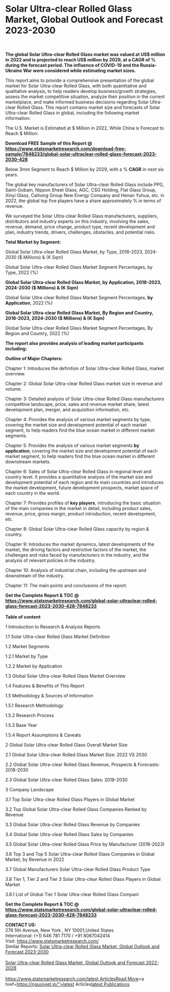 <h1>Solar Ultra-clear Rolled Glass Market, Global Outlook and Forecast 2023-2030</h1><br/><p><strong>The global Solar Ultra-clear Rolled Glass market was valued at US$ million in 2022 and is projected to reach US$ million by 2029, at a <strong>CAGR</strong> of % during the forecast period. The influence of COVID-19 and the Russia-Ukraine War were considered while estimating market sizes.</strong></p><p>This report aims to provide a comprehensive presentation of the global market for Solar Ultra-clear Rolled Glass, with both quantitative and qualitative analysis, to help readers develop business/growth strategies, assess the market competitive situation, analyze their position in the current marketplace, and make informed business decisions regarding Solar Ultra-clear Rolled Glass. This report contains market size and forecasts of Solar Ultra-clear Rolled Glass in global, including the following market information:</p><p>The U.S. Market is Estimated at $ Million in 2022, While China is Forecast to Reach $ Million.</p><p><strong>Download FREE Sample of this Report @ <a href="https://www.statsmarketresearch.com/download-free-sample/7848233/global-solar-ultraclear-rolled-glass-forecast-2023-2030-428">https://www.statsmarketresearch.com/download-free-sample/7848233/global-solar-ultraclear-rolled-glass-forecast-2023-2030-428</a></strong></p><p>Below 3mm Segment to Reach $ Million by 2029, with a % <strong>CAGR</strong> in next six years.</p><p>The global key manufacturers of Solar Ultra-clear Rolled Glass include PPG, Saint-Gobain, Nippon Sheet Glass, AGC, CSG Holding, Flat Glass Group, Xinyi Glass, Caihong Group New Energy Company and Henan Yuhua, etc. in 2022, the global top five players have a share approximately % in terms of revenue.</p><p>We surveyed the Solar Ultra-clear Rolled Glass manufacturers, suppliers, distributors and industry experts on this industry, involving the sales, revenue, demand, price change, product type, recent development and plan, industry trends, drivers, challenges, obstacles, and potential risks.</p><p><strong>Total Market by Segment:</strong></p><p>Global Solar Ultra-clear Rolled Glass Market, by Type, 2018-2023, 2024-2030 ($ Millions) & (K Sqm)</p><p>Global Solar Ultra-clear Rolled Glass Market Segment Percentages, by Type, 2022 (%)</p><p><strong>Global Solar Ultra-clear Rolled Glass Market, <strong>by Application</strong>, 2018-2023, 2024-2030 ($ Millions) & (K Sqm)</strong></p><p>Global Solar Ultra-clear Rolled Glass Market Segment Percentages, <strong>by Application</strong>, 2022 (%)</p><p><strong>Global Solar Ultra-clear Rolled Glass Market, By Region and Country, 2018-2023, 2024-2030 ($ Millions) & (K Sqm)</strong></p><p>Global Solar Ultra-clear Rolled Glass Market Segment Percentages, By Region and Country, 2022 (%)</p><p><strong>The report also provides analysis of leading market participants including:</strong></p><p><strong>Outline of Major Chapters:</strong></p><p>Chapter 1: Introduces the definition of Solar Ultra-clear Rolled Glass, market overview.</p><p>Chapter 2: Global Solar Ultra-clear Rolled Glass market size in revenue and volume.</p><p>Chapter 3: Detailed analysis of Solar Ultra-clear Rolled Glass manufacturers competitive landscape, price, sales and revenue market share, latest development plan, merger, and acquisition information, etc.</p><p>Chapter 4: Provides the analysis of various market segments by type, covering the market size and development potential of each market segment, to help readers find the blue ocean market in different market segments.</p><p>Chapter 5: Provides the analysis of various market segments <strong>by application</strong>, covering the market size and development potential of each market segment, to help readers find the blue ocean market in different downstream markets.</p><p>Chapter 6: Sales of Solar Ultra-clear Rolled Glass in regional level and country level. It provides a quantitative analysis of the market size and development potential of each region and its main countries and introduces the market development, future development prospects, market space of each country in the world.</p><p>Chapter 7: Provides profiles of <strong>key players</strong>, introducing the basic situation of the main companies in the market in detail, including product sales, revenue, price, gross margin, product introduction, recent development, etc.</p><p>Chapter 8: Global Solar Ultra-clear Rolled Glass capacity by region & country.</p><p>Chapter 9: Introduces the market dynamics, latest developments of the market, the driving factors and restrictive factors of the market, the challenges and risks faced by manufacturers in the industry, and the analysis of relevant policies in the industry.</p><p>Chapter 10: Analysis of industrial chain, including the upstream and downstream of the industry.</p><p>Chapter 11: The main points and conclusions of the report.</p><div><b>Get the Complete Report & TOC @ <a href="https://www.statsmarketresearch.com/global-solar-ultraclear-rolled-glass-forecast-2023-2030-428-7848233">https://www.statsmarketresearch.com/global-solar-ultraclear-rolled-glass-forecast-2023-2030-428-7848233</a></b></div><br><b>Table of content</b><p>1 Introduction to Research & Analysis Reports<br />
 
  1.1 Solar Ultra-clear Rolled Glass Market Definition<br />
 
  1.2 Market Segments<br />
 
  1.2.1 Market by Type<br />
 
  1.2.2 Market by Application<br />
 
  1.3 Global Solar Ultra-clear Rolled Glass Market Overview<br />
 
  1.4 Features & Benefits of This Report<br />
 
  1.5 Methodology & Sources of Information<br />
 
  1.5.1 Research Methodology<br />
 
  1.5.2 Research Process<br />
 
  1.5.3 Base Year<br />
 
  1.5.4 Report Assumptions & Caveats<br />
 
 2 Global Solar Ultra-clear Rolled Glass Overall Market Size<br />
 
  2.1 Global Solar Ultra-clear Rolled Glass Market Size: 2022 VS 2030<br />
 
  2.2 Global Solar Ultra-clear Rolled Glass Revenue, Prospects & Forecasts: 2018-2030<br />
 
  2.3 Global Solar Ultra-clear Rolled Glass Sales: 2018-2030<br />
 
 3 Company Landscape<br />
 
  3.1 Top Solar Ultra-clear Rolled Glass Players in Global Market<br />
 
  3.2 Top Global Solar Ultra-clear Rolled Glass Companies Ranked by Revenue<br />
 
  3.3 Global Solar Ultra-clear Rolled Glass Revenue by Companies<br />
 
  3.4 Global Solar Ultra-clear Rolled Glass Sales by Companies<br />
 
  3.5 Global Solar Ultra-clear Rolled Glass Price by Manufacturer (2018-2023)<br />
 
  3.6 Top 3 and Top 5 Solar Ultra-clear Rolled Glass Companies in Global Market, by Revenue in 2022<br />
 
  3.7 Global Manufacturers Solar Ultra-clear Rolled Glass Product Type<br />
 
  3.8 Tier 1, Tier 2 and Tier 3 Solar Ultra-clear Rolled Glass Players in Global Market<br />
 
  3.8.1 List of Global Tier 1 Solar Ultra-clear Rolled Glass Compani<br><div><b>Get the Complete Report & TOC @ <a href="https://www.statsmarketresearch.com/global-solar-ultraclear-rolled-glass-forecast-2023-2030-428-7848233">https://www.statsmarketresearch.com/global-solar-ultraclear-rolled-glass-forecast-2023-2030-428-7848233</a></b></div></p> <b>CONTACT US:</b><br>276 5th Avenue, New York , NY 10001,United States<br>International: (+1) 646 781 7170 / +91 8087042414<br>Visit: <a href="https://www.statsmarketresearch.com/">https://www.statsmarketresearch.com/</a><br>Similar Reports: <a href="https://www.statsmarketresearch.com/global-solar-ultraclear-rolled-glass-forecast-2023-2030-428-7848233">Solar Ultra-clear Rolled Glass Market, Global Outlook and Forecast 2023-2030</a><br/><br/><a href="https://www.statsmarketresearch.com/global-solar-ultraclear-rolled-glass-forecast-2023-2030-428-7848233">Solar Ultra-clear Rolled Glass Market, Global Outlook and Forecast 2022-2028</a><br/><br/><a href="https://gyeongbokgung.com">https://www.statsmarketresearch.com/</a><a href="https://hallyeomaritime.com">latest Articles</a><a href="https://jingwansa.com">Read More</a><a href=https://nguoiviet.jp/">latest Articles</a><a href="https://www.intelmarketresearch.com/">latest Publications</a>